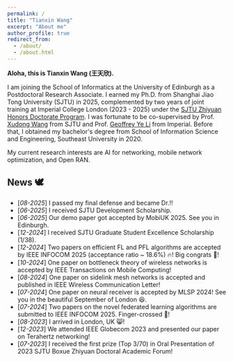 ```yaml
---
permalink: /
title: "Tianxin Wang"
excerpt: "About me"
author_profile: true
redirect_from: 
  - /about/
  - /about.html
---
```


**Aloha, this is Tianxin Wang (王天欣).**

I am joining the School of Informatics at the University of Edinburgh as a Postdoctoral Research Associate. I earned my Ph.D. from Shanghai Jiao Tong University (SJTU) in 2025, complemented by two years of joint training at Imperial College London (2023 - 2025) under the [SJTU Zhiyuan Honors Doctorate Program](https://en.zhiyuan.sjtu.edu.cn/en/about/overview). I was fortunate to be co-supervised by Prof. [Xudong Wang](https://scholar.google.com/citations?user=oG2PlTsAAAAJ&hl=en&oi=ao) from SJTU and Prof. [Geoffrey Ye Li](https://scholar.google.com/citations?user=d0FzG8YAAAAJ&hl=en&oi=ao) from Imperial. Before that, I obtained my bachelor's degree from School of Information Science and Engineering, Southeast University in 2020.

My current research interests are AI for networking, mobile network optimization, and Open RAN.

## News 🕊️
* [*08-2025*] I passed my final defense and became Dr.!!
* [*06-2025*] I received SJTU Development Scholarship.
* [*06-2025*] Our demo paper got accepted by MobiUK 2025. See you in Edinburgh.
* [*12-2024*] I received SJTU Graduate Student Excellence Scholarship (1/38).
* [*12-2024*] Two papers on efficient FL and PFL algorithms are accepted by IEEE INFOCOM 2025 (acceptance ratio ~ 18.6%) 🔥! Big congrats 🎊!
* [*10-2024*] One paper on bottleneck theory of wireless networks is accepted by IEEE Transactions on Mobile Computing!
* [*08-2024*] One paper on sidelink mesh networks is accepted and published in IEEE Wireless Communication Letter!
* [*07-2024*] One paper on neural receiver is accepted by MLSP 2024! See you in the beautiful September of London 😆.
* [*07-2024*] Two papers on the novel federated learning algorithms are submitted to IEEE INFOCOM 2025. Finger-crossed 🙏!
* [*08-2023*] I arrived in London, UK 😸!
* [*12-2023*] We attended IEEE Globecom 2023 and presented our paper on Terahertz networking!
* [*07-2023*] I received the first prize (Top 3/70) in Oral Presentation of 2023 SJTU Boxue Zhiyuan Doctoral Academic Forum!





